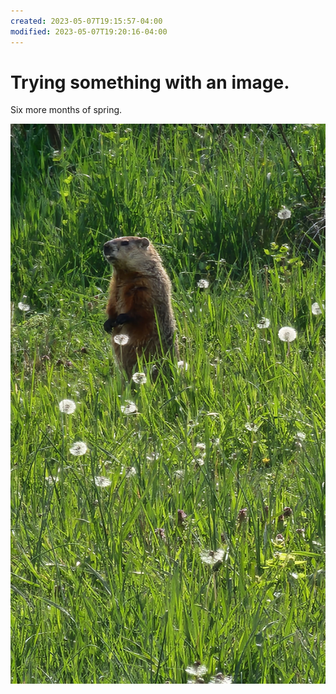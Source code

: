 ```yaml
---
created: 2023-05-07T19:15:57-04:00
modified: 2023-05-07T19:20:16-04:00
---
```


# Trying something with an image.

Six more months of spring. 

![Image](./bab21d8b87eb0a869c6096ab82ae3fae.jpg)
